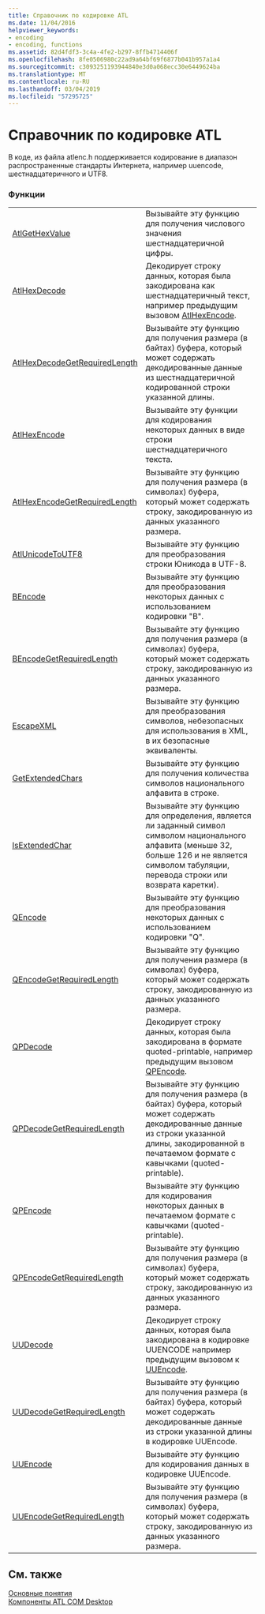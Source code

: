 ```yaml
---
title: Справочник по кодировке ATL
ms.date: 11/04/2016
helpviewer_keywords:
- encoding
- encoding, functions
ms.assetid: 82d4fdf3-3c4a-4fe2-b297-8ffb4714406f
ms.openlocfilehash: 8fe0506980c22ad9a64bf69f6877b041b957a1a4
ms.sourcegitcommit: c3093251193944840e3d0a068ecc30e6449624ba
ms.translationtype: MT
ms.contentlocale: ru-RU
ms.lasthandoff: 03/04/2019
ms.locfileid: "57295725"
---
```

# <a name="atl-encoding-reference"></a>Справочник по кодировке ATL

В коде, из файла atlenc.h поддерживается кодирование в диапазон распространенные стандарты Интернета, например uuencode, шестнадцатеричного и UTF8.

### <a name="functions"></a>Функции

|||
|-|-|
|[AtlGetHexValue](reference/atl-text-encoding-functions.md#atlgethexvalue)|Вызывайте эту функцию для получения числового значения шестнадцатеричной цифры.|
|[AtlHexDecode](reference/atl-text-encoding-functions.md#atlhexdecode)|Декодирует строку данных, которая была закодирована как шестнадцатеричный текст, например предыдущим вызовом [AtlHexEncode](reference/atl-text-encoding-functions.md#atlhexencode).|
|[AtlHexDecodeGetRequiredLength](reference/atl-text-encoding-functions.md#atlhexdecodegetrequiredlength)|Вызывайте эту функцию для получения размера (в байтах) буфера, который может содержать декодированные данные из шестнадцатеричной кодированной строки указанной длины.|
|[AtlHexEncode](reference/atl-text-encoding-functions.md#atlhexencode)|Вызывайте эту функции для кодирования некоторых данных в виде строки шестнадцатеричного текста.|
|[AtlHexEncodeGetRequiredLength](reference/atl-text-encoding-functions.md#atlhexencodegetrequiredlength)|Вызывайте эту функцию для получения размера (в символах) буфера, который может содержать строку, закодированную из данных указанного размера.|
|[AtlUnicodeToUTF8](reference/atl-text-encoding-functions.md#atlunicodetoutf8)|Вызывайте эту функцию для преобразования строки Юникода в UTF-8.|
|[BEncode](reference/atl-text-encoding-functions.md#bencode)|Вызывайте эту функцию для преобразования некоторых данных с использованием кодировки "B".|
|[BEncodeGetRequiredLength](reference/atl-text-encoding-functions.md#bencodegetrequiredlength)|Вызывайте эту функцию для получения размера (в символах) буфера, который может содержать строку, закодированную из данных указанного размера.|
|[EscapeXML](reference/atl-text-encoding-functions.md#escapexml)|Вызывайте эту функцию для преобразования символов, небезопасных для использования в XML, в их безопасные эквиваленты.|
|[GetExtendedChars](reference/atl-text-encoding-functions.md#getextendedchars)|Вызывайте эту функцию для получения количества символов национального алфавита в строке.|
|[IsExtendedChar](reference/atl-text-encoding-functions.md#isextendedchar)|Вызывайте эту функцию для определения, является ли заданный символ символом национального алфавита (меньше 32, больше 126 и не является символом табуляции, перевода строки или возврата каретки).|
|[QEncode](reference/atl-text-encoding-functions.md#qencode)|Вызывайте эту функцию для преобразования некоторых данных с использованием кодировки "Q".|
|[QEncodeGetRequiredLength](reference/atl-text-encoding-functions.md#qencodegetrequiredlength)|Вызывайте эту функцию для получения размера (в символах) буфера, который может содержать строку, закодированную из данных указанного размера.|
|[QPDecode](reference/atl-text-encoding-functions.md#qpdecode)|Декодирует строку данных, которая была закодирована в формате quoted-printable, например предыдущим вызовом [QPEncode](reference/atl-text-encoding-functions.md#qpencode).|
|[QPDecodeGetRequiredLength](reference/atl-text-encoding-functions.md#qpdecodegetrequiredlength)|Вызывайте эту функцию для получения размера (в байтах) буфера, который может содержать декодированные данные из строки указанной длины, закодированной в печатаемом формате с кавычками (quoted-printable).|
|[QPEncode](reference/atl-text-encoding-functions.md#qpencode)|Вызывайте эту функцию для кодирования некоторых данных в печатаемом формате с кавычками (quoted-printable).|
|[QPEncodeGetRequiredLength](reference/atl-text-encoding-functions.md#qpencodegetrequiredlength)|Вызывайте эту функцию для получения размера (в символах) буфера, который может содержать строку, закодированную из данных указанного размера.|
|[UUDecode](reference/atl-text-encoding-functions.md#uudecode)|Декодирует строку данных, которая была закодирована в кодировке UUENCODE например предыдущим вызовом к [UUEncode](reference/atl-text-encoding-functions.md#uuencode).|
|[UUDecodeGetRequiredLength](reference/atl-text-encoding-functions.md#uudecodegetrequiredlength)|Вызывайте эту функцию для получения размера (в байтах) буфера, который может содержать декодированные данные из строки указанной длины в кодировке UUEncode.|
|[UUEncode](reference/atl-text-encoding-functions.md#uuencode)|Вызывайте эту функцию для кодирования данных в кодировке UUEncode.|
|[UUEncodeGetRequiredLength](reference/atl-text-encoding-functions.md#uuencodegetrequiredlength)|Вызывайте эту функцию для получения размера (в символах) буфера, который может содержать строку, закодированную из данных указанного размера.|

## <a name="see-also"></a>См. также

[Основные понятия](../atl/active-template-library-atl-concepts.md)<br/>
[Компоненты ATL COM Desktop](../atl/atl-com-desktop-components.md)
